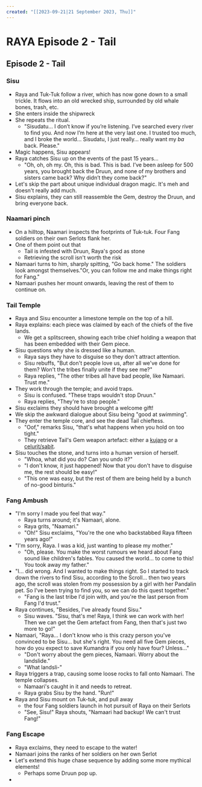 ```yaml
---
created: "[[2023-09-21|21 September 2023, Thu]]"
---
```

# RAYA Episode 2 - Tail

## Episode 2 - Tail

### Sisu

- Raya and Tuk-Tuk follow a river, which has now gone down to a small trickle. It flows into an old wrecked ship, surrounded by old whale bones, trash, etc.
- She enters inside the shipwreck
- She repeats the ritual.
	- "Sisudatu… I don’t know if you’re listening. I’ve searched every river to find you. And now I’m here at the very last one. I trusted too much, and I broke the world… Sisudatu, I just really… really want my *ba* back. Please."
- Magic happens, Sisu appears! 
- Raya catches Sisu up on the events of the past 15 years…
	- "Oh, oh, oh my. Oh, this is bad. This is bad. I’ve been asleep for 500 years, you brought back the Druun, and none of my brothers and sisters came back? Why didn’t they come back?"
- Let's skip the part about unique individual dragon magic. It's meh and doesn't really add much.
- Sisu explains, they can still reassemble the Gem, destroy the Druun, and bring everyone back.

### Naamari pinch

- On a hilltop, Naamari inspects the footprints of Tuk-tuk. Four Fang soldiers on their own Serlots flank her.
- One of them point out that 
	- Tail is infested with Druun, Raya's good as stone
	- Retrieving the scroll isn't worth the risk
- Namaari turns to him, sharply spitting, "Go back home." The soldiers look amongst themselves."Or, you can follow me and make things right for Fang."
- Namaari pushes her mount onwards, leaving the rest of them to continue on.

### Tail Temple

- Raya and Sisu encounter a limestone temple on the top of a hill.
- Raya explains: each piece was claimed by each of the chiefs of the five lands.
	- We get a splitscreen, showing each tribe chief holding a weapon that has been embedded with their Gem piece.
- Sisu questions why she is dressed like a human. 
	- Raya says they have to disguise so they don't attract attention.
	- Sisu rebuffs, "But don't people love us, after all we've done for them? Won't the tribes finally unite if they see me?"
	- Raya replies, "The other tribes all have bad people, like Namaari. Trust me."
- They work through the temple; and avoid traps.
	- Sisu is confused. "These traps wouldn't stop Druun."
	- Raya replies, "They're to stop people."
- Sisu exclaims they should have brought a welcome gift!
- We skip the awkward dialogue about Sisu being "good at swimming".
- They enter the temple core, and see the dead Tail chieftess.
	- "Oof," remarks Sisu, "that's what happens when you hold on too tight."
	- They retrieve Tail's Gem weapon artefact: either a [kujang](https://en.wikipedia.org/wiki/Kujang_(weapon)) or a [celurit/sabit](https://en.wikipedia.org/wiki/Celurit). 
- Sisu touches the stone, and turns into a human version of herself.
	- "Whoa, what did you do? Can you undo it?"
	- "I don't know, it just happened! Now that you don't have to disguise me, the rest should be easy!"
	- "This one was easy, but the rest of them are being held by a bunch of no-good binturis."

### Fang Ambush

- "I'm sorry I made you feel that way."
	- Raya turns around; it's Namaari, alone.
	- Raya grits, "Naamari."
	- "Oh!" Sisu exclaims, "You're the one who backstabbed Raya fifteen years ago!"
- "I'm sorry, Raya. I was a kid, just wanting to please my mother."
	- "Oh, please. You make the worst rumours we heard about Fang sound like children's fables. You caused the world… to come to this! You took away my father."
- "I… did wrong. And I wanted to make things right. So I started to track down the rivers to find Sisu, according to the Scroll… then two years ago, the scroll was stolen from my possession by a girl with her Pandalin pet. So I've been trying to find you, so we can do this quest together."
	- "Fang is the last tribe I'd join with, and you're the last person from Fang I'd trust."
- Raya continues, "Besides, I've already found Sisu."
	- Sisu waves. "Sisu, that's me! Raya, I think we can work with her! Then we can get the Gem artefact from Fang, then that's just two more to go!"
- Namaari, "Raya… I don't know who is this crazy person you've convinced to be Sisu… but she's right. You need all five Gem pieces, how do you expect to save Kumandra if you only have four? Unless…"
	- "Don't worry about the gem pieces, Namaari. Worry about the landslide."
	- "What landsli-"
- Raya triggers a trap, causing some loose rocks to fall onto Namaari. The temple collapses.
	- Namaari's caught in it and needs to retreat.
	- Raya grabs Sisu by the hand. "Run!"
- Raya and Sisu mount on Tuk-tuk, and pull away
	- the four Fang soldiers launch in hot pursuit of Raya on their Serlots
	- "See, Sisu!" Raya shouts, "Namaari had backup! We can't trust Fang!"

### Fang Escape

- Raya exclaims, they need to escape to the water!
- Namaari joins the ranks of her soldiers on her own Serlot
- Let's extend this huge chase sequence by adding some more mythical elements!
	- Perhaps some Druun pop up.
- 